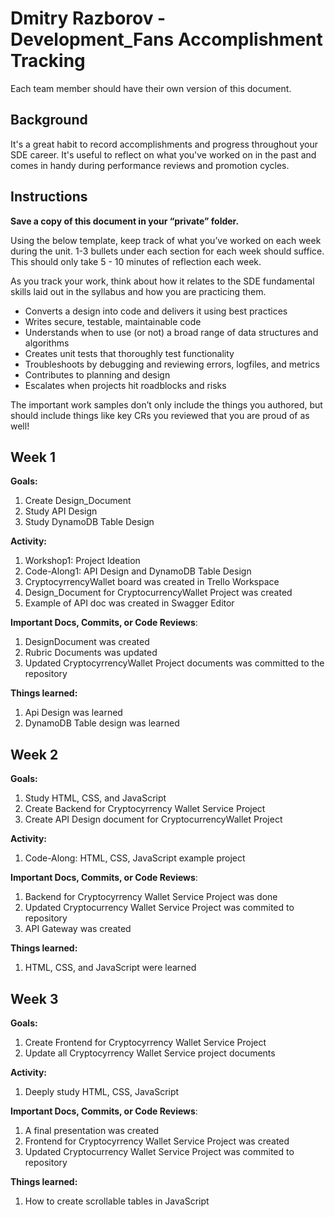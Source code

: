 # Dmitry Razborov - Development_Fans Accomplishment Tracking

Each team member should have their own version of this document.

## Background

It's a great habit to record accomplishments and progress throughout your SDE
career. It's useful to reflect on what you've worked on in the past and comes in
handy during performance reviews and promotion cycles.

## Instructions

**Save a copy of this document in your “private” folder.**

Using the below template, keep track of what you’ve worked on each week during
the unit. 1-3 bullets under each section for each week should suffice. This
should only take 5 - 10 minutes of reflection each week.

As you track your work, think about how it relates to the SDE fundamental skills
laid out in the syllabus and how you are practicing them.

* Converts a design into code and delivers it using best practices
* Writes secure, testable, maintainable code
* Understands when to use (or not) a broad range of data structures and
  algorithms
* Creates unit tests that thoroughly test functionality
* Troubleshoots by debugging and reviewing errors, logfiles, and metrics
* Contributes to planning and design
* Escalates when projects hit roadblocks and risks

The important work samples don’t only include the things you authored, but
should include things like key CRs you reviewed that you are proud of as well!

## Week 1

**Goals:**
1. Create Design_Document
2. Study API Design
3. Study DynamoDB Table Design

**Activity:**
1. Workshop1: Project Ideation
2. Code-Along1: API Design and DynamoDB Table Design
3. CryptocyrrencyWallet board was created in Trello Workspace
4. Design_Document for CryptocurrencyWallet Project was created
5. Example of API doc was created in Swagger Editor

**Important Docs, Commits, or Code Reviews**:
1. DesignDocument was created
2. Rubric Documents was updated
3. Updated CryptocyrrencyWallet Project documents was committed to the repository

**Things learned:**
1. Api Design was learned
2. DynamoDB Table design was learned
## Week 2

**Goals:**
1. Study HTML, CSS, and JavaScript
2. Create Backend for Cryptocyrrency Wallet Service Project
3. Create API Design document for CryptocurrencyWallet Project

**Activity:**
1. Code-Along: HTML, CSS, JavaScript example project

**Important Docs, Commits, or Code Reviews**:
1. Backend for Cryptocyrrency Wallet Service Project was done
2. Updated Cryptocurrency Wallet Service Project was commited to repository
3. API Gateway was created

**Things learned:**
1. HTML, CSS, and JavaScript were learned

## Week 3

**Goals:**
1. Create Frontend for Cryptocyrrency Wallet Service Project
2. Update all Cryptocyrrency Wallet Service project documents

**Activity:**
1. Deeply study HTML, CSS, JavaScript 

**Important Docs, Commits, or Code Reviews**:
1. A final presentation was created
2. Frontend for Cryptocyrrency Wallet Service Project was created
3. Updated Cryptocurrency Wallet Service Project was commited to repository

**Things learned:**
1. How to create scrollable tables in JavaScript
